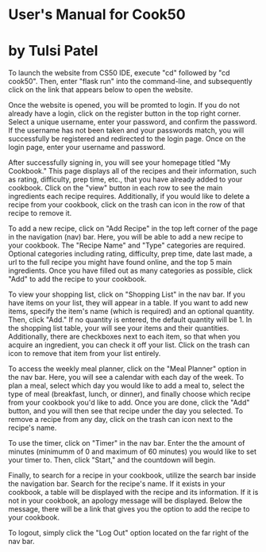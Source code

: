# User's Manual for Cook50
# by Tulsi Patel

To launch the website from CS50 IDE, execute "cd" followed by "cd cook50".
Then, enter "flask run" into the command-line, and subsequently click on the link that appears below to open the website.

Once the website is opened, you will be promted to login.
If you do not already have a login, click on the register button in the top right corner.
Select a unique username, enter your password, and confirm the password.
If the username has not been taken and your passwords match, you will successfully be registered and redirected to the login page.
Once on the login page, enter your username and password.

After successfully signing in, you will see your homepage titled "My Cookbook."
This page displays all of the recipes and their information, such as rating, difficulty, prep time, etc., that you have already added to your cookbook.
Click on the "view" button in each row to see the main ingredients each recipe requires.
Additionally, if you would like to delete a recipe from your cookbook, click on the trash can icon in the row of that recipe to remove it.

To add a new recipe, click on "Add Recipe" in the top left corner of the page in the navigation (nav) bar.
Here, you will be able to add a new recipe to your cookbook.
The "Recipe Name" and "Type" categories are required.
Optional categories including rating, difficulty, prep time, date last made, a url to the full recipe you might have found online, and the top 5 main ingredients.
Once you have filled out as many categories as possible, click "Add" to add the recipe to your cookbook.

To view your shopping list, click on "Shopping List" in the nav bar.
If you have items on your list, they will appear in a table.
If you want to add new items, specify the item's name (which is required) and an optional quantity.
Then, click "Add." If no quantity is entered, the default quantity will be 1.
In the shopping list table, your will see your items and their quantities.
Additionally, there are checkboxes next to each item, so that when you acquire an ingredient, you can check it off your list.
Click on the trash can icon to remove that item from your list entirely.

To access the weekly meal planner, click on the "Meal Planner" option in the nav bar.
Here, you will see a calendar with each day of the week.
To plan a meal, select which day you would like to add a meal to, select the type of meal (breakfast, lunch, or dinner), and finally choose which recipe from your cookbook you'd like to add.
Once you are done, click the "Add" button, and you will then see that recipe under the day you selected.
To remove a recipe from any day, click on the trash can icon next to the recipe's name.

To use the timer, click on "Timer" in the nav bar.
Enter the the amount of minutes (minimumm of 0 and maximum of 60 minutes) you would like to set your timer to.
Then, click "Start," and the countdown will begin.

Finally, to search for a recipe in your cookbook, utilize the search bar inside the navigation bar.
Search for the recipe's name.
If it exists in your cookbook, a table will be displayed with the recipe and its information.
If it is not in your cookbook, an apology message will be displayed. Below the message, there will be a link that gives you the option to add the recipe to your cookbook.

To logout, simply click the "Log Out" option located on the far right of the nav bar.
